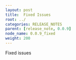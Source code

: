 ```yaml
---
layout: post
title:  Fixed Issues
root: ../
categories: RELEASE_NOTES
parent: [release_note, 0.0.9]
node_name: 0.0.9_fixed
weight: 200
---
```


Fixed issues
